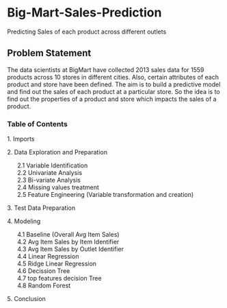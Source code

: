 # Big-Mart-Sales-Prediction
Predicting Sales of each product across different outlets

## Problem Statement
The data scientists at BigMart have collected 2013 sales data for 1559 products across 10 stores in different cities. Also, certain attributes of each product and store have been defined. The aim is to build a predictive model and find out the sales of each product at a particular store.
So the idea is to find out the properties of a product and store which impacts the sales of a product.


<h3>Table of Contents</h3>
<p>1. Imports</p>
<p>2. Data Exploration and Preparation</p>
<ul style="list-style-type:none">
    <li>2.1  Variable Identification</li>
    <li>2.2  Univariate Analysis</li>
    <li>2.3  Bi-variate Analysis</li>
    <li>2.4  Missing values treatment</li>
    <li>2.5  Feature Engineering (Variable transformation and creation)</li>
</ul>
<p>3. Test Data Preparation</p>
<p>4. Modeling</p>
<ul style="list-style-type:none">
    <li>4.1  Baseline (Overall Avg Item Sales)</li>
    <li>4.2  Avg Item Sales by Item Identifier</li>
    <li>4.3  Avg Item Sales by Outlet Identifier</li>
    <li>4.4  Linear Regression</li>
    <li>4.5  Ridge Linear Regression</li>
    <li>4.6  Decission Tree</li>
    <li>4.7  top features decision Tree</li>
    <li>4.8  Random Forest</li>
</ul>
<p>5. Conclusion </p>
